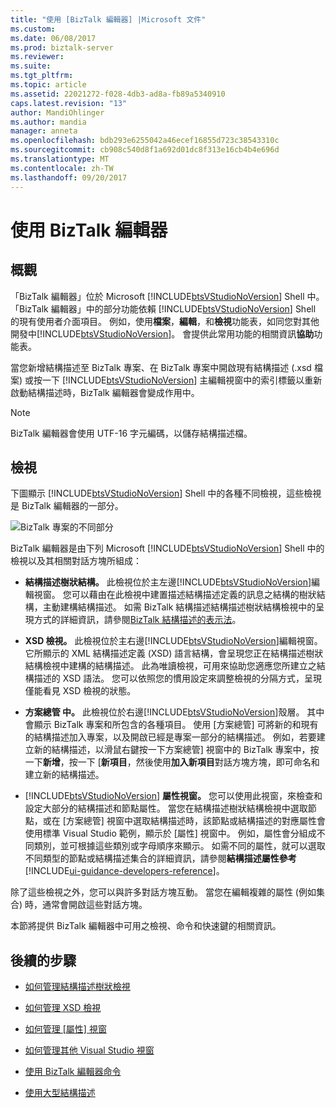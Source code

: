```yaml
---
title: "使用 [BizTalk 編輯器] |Microsoft 文件"
ms.custom: 
ms.date: 06/08/2017
ms.prod: biztalk-server
ms.reviewer: 
ms.suite: 
ms.tgt_pltfrm: 
ms.topic: article
ms.assetid: 22021272-f028-4db3-ad8a-fb89a5340910
caps.latest.revision: "13"
author: MandiOhlinger
ms.author: mandia
manager: anneta
ms.openlocfilehash: bdb293e6255042a46ecef16855d723c38543310c
ms.sourcegitcommit: cb908c540d8f1a692d01dc8f313e16cb4b4e696d
ms.translationtype: MT
ms.contentlocale: zh-TW
ms.lasthandoff: 09/20/2017
---
```

# <a name="using-biztalk-editor"></a>使用 BizTalk 編輯器

## <a name="overview"></a>概觀
「BizTalk 編輯器」位於 Microsoft [!INCLUDE[btsVStudioNoVersion](../includes/btsvstudionoversion-md.md)] Shell 中。 「BizTalk 編輯器」中的部分功能依賴 [!INCLUDE[btsVStudioNoVersion](../includes/btsvstudionoversion-md.md)] Shell 的現有使用者介面項目。 例如，使用**檔案**，**編輯**，和**檢視**功能表，如同您對其他開發中[!INCLUDE[btsVStudioNoVersion](../includes/btsvstudionoversion-md.md)]。 會提供此常用功能的相關資訊**協助**功能表。  
  
 當您新增結構描述至 BizTalk 專案、在 BizTalk 專案中開啟現有結構描述 (.xsd 檔案) 或按一下 [!INCLUDE[btsVStudioNoVersion](../includes/btsvstudionoversion-md.md)] 主編輯視窗中的索引標籤以重新啟動結構描述時，BizTalk 編輯器會變成作用中。  
  
> [!NOTE]
>  BizTalk 編輯器會使用 UTF-16 字元編碼，以儲存結構描述檔。  

## <a name="views"></a>檢視  
 下圖顯示 [!INCLUDE[btsVStudioNoVersion](../includes/btsvstudionoversion-md.md)] Shell 中的各種不同檢視，這些檢視是 BizTalk 編輯器的一部分。  
  
 ![BizTalk 專案的不同部分](../core/media/differentpartsofbiztalkserver.gif "DifferentpartsofBizTalkServer")  
  
 BizTalk 編輯器是由下列 Microsoft [!INCLUDE[btsVStudioNoVersion](../includes/btsvstudionoversion-md.md)] Shell 中的檢視以及其相關對話方塊所組成：  
  
-   **結構描述樹狀結構。** 此檢視位於主左邊[!INCLUDE[btsVStudioNoVersion](../includes/btsvstudionoversion-md.md)]編輯視窗。 您可以藉由在此檢視中建置描述結構描述定義的訊息之結構的樹狀結構，主動建構結構描述。 如需 BizTalk 結構描述結構描述樹狀結構檢視中的呈現方式的詳細資訊，請參閱[BizTalk 結構描述的表示法](../core/biztalk-representation-of-schemas.md)。  
  
-   **XSD 檢視。** 此檢視位於主右邊[!INCLUDE[btsVStudioNoVersion](../includes/btsvstudionoversion-md.md)]編輯視窗。 它所顯示的 XML 結構描述定義 (XSD) 語言結構，會呈現您正在結構描述樹狀結構檢視中建構的結構描述。 此為唯讀檢視，可用來協助您適應您所建立之結構描述的 XSD 語法。 您可以依照您的慣用設定來調整檢視的分隔方式，呈現僅能看見 XSD 檢視的狀態。  
  
-   **方案總管 中。** 此檢視位於右邊[!INCLUDE[btsVStudioNoVersion](../includes/btsvstudionoversion-md.md)]殼層。 其中會顯示 BizTalk 專案和所包含的各種項目。 使用 [方案總管] 可將新的和現有的結構描述加入專案，以及開啟已經是專案一部分的結構描述。 例如，若要建立新的結構描述，以滑鼠右鍵按一下方案總管] 視窗中的 BizTalk 專案中，按一下**新增**，按一下 [**新項目**，然後使用**加入新項目**對話方塊方塊，即可命名和建立新的結構描述。  
  
-   [!INCLUDE[btsVStudioNoVersion](../includes/btsvstudionoversion-md.md)]  **屬性視窗。** 您可以使用此視窗，來檢查和設定大部分的結構描述和節點屬性。 當您在結構描述樹狀結構檢視中選取節點，或在 [方案總管] 視窗中選取結構描述時，該節點或結構描述的對應屬性會使用標準 Visual Studio 範例，顯示於 [屬性] 視窗中。 例如，屬性會分組成不同類別，並可根據這些類別或字母順序來顯示。 如需不同的屬性，就可以選取不同類型的節點或結構描述集合的詳細資訊，請參閱**結構描述屬性參考** [!INCLUDE[ui-guidance-developers-reference](../includes/ui-guidance-developers-reference.md)]。
  
 除了這些檢視之外，您可以與許多對話方塊互動。 當您在編輯複雜的屬性 (例如集合) 時，通常會開啟這些對話方塊。  
  
 本節將提供 BizTalk 編輯器中可用之檢視、命令和快速鍵的相關資訊。  
  
## <a name="next-steps"></a>後續的步驟 
  
-   [如何管理結構描述樹狀檢視](../core/how-to-manage-the-schema-tree-view.md)  
  
-   [如何管理 XSD 檢視](../core/how-to-manage-the-xsd-view.md)  
  
-   [如何管理 [屬性] 視窗](../core/how-to-manage-the-properties-window.md)  
  
-   [如何管理其他 Visual Studio 視窗](../core/how-to-manage-other-visual-studio-windows.md)  
  
-   [使用 BizTalk 編輯器命令](../core/using-biztalk-editor-commands.md)  
  
-   [使用大型結構描述](../core/working-with-large-schemas.md)